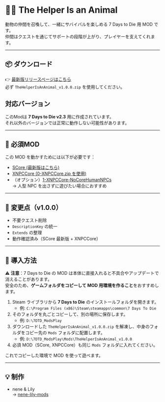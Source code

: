 # 🦊🐻 The Helper Is an Animal

動物の仲間を召喚して、一緒にサバイバルを楽しめる 7 Days to Die 用 MOD です。  
仲間はクエストを通じてサポートの段階が上がり、プレイヤーを支えてくれます。

---

## 📦 ダウンロード

👉 [最新版リリースページはこちら](https://github.com/nene-lily-mods/TheHelperIsAnAnimal/releases/latest)  
必ず `TheHelperIsAnAnimal_v1.0.0.zip` を使用してください。

## 対応バージョン
このModは **7 Days to Die v2.3** 用に作成されています。  
それ以外のバージョンでは正常に動作しない可能性があります。


---

## 🔧 必須MOD

この MOD を動かすためには以下が必要です：

- [SCore (最新版はこちら)](https://github.com/SphereII/SphereII.Mods/releases)  
- [XNPCCore (0-XNPCCore.zip を使用)](https://github.com/7D2D/V2Mods)  
- （オプション）[1-XNPCCore-NoCoreHumanNPCs](https://github.com/7D2D/V2Mods/tree/main/0-XNPCCore/Config/Options)  
  → 人型 NPC を出さずに遊びたい場合におすすめ

---

## 📝 変更点（v1.0.0）

- 不要クエスト削除
- `DescriptionKey` の統一
- `Extends` の整理
- 動作確認済み（SCore 最新版 + XNPCCore）

---

## 📖 導入方法

⚠️ **注意**：7 Days to Die の MOD は本体に直接入れると不具合やアップデートで消えることがあります。  
安全のため、**ゲームフォルダをコピーして MOD 用環境を作ること**をおすすめします。

1. Steam ライブラリから **7 Days to Die** のインストールフォルダを開きます。  
   - 例: `C:\Program Files (x86)\Steam\steamapps\common\7 Days To Die`
2. そのフォルダを丸ごとコピーして、別の場所に保存します。  
   - 例: `D:\7DTD_ModsPlay`
3. ダウンロードした `TheHelperIsAnAnimal_v1.0.0.zip` を解凍し、中身のフォルダをコピー先の `Mods` フォルダに配置します。  
   - 例: `D:\7DTD_ModsPlay\Mods\TheHelperIsAnAnimal_v1.0.0`
4. 必須 MOD（SCore, XNPCCore）も同じ `Mods` フォルダに入れてください。  

これでコピーした環境で MOD を使って遊べます。


---

## 💡 制作

- nene & Lily  
  → [nene-lily-mods](https://github.com/nene-lily-mods)
